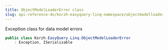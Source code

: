 ```yaml
---
title: ObjectModelLoaderError class
slug: api-reference-4x/korzh-easyquery-linq-namespace/objectmodelloadererror-class
---
```


Exception class for data model errors
```csharp
public class Korzh.EasyQuery.Linq.ObjectModelLoaderError
    : Exception, ISerializable

```